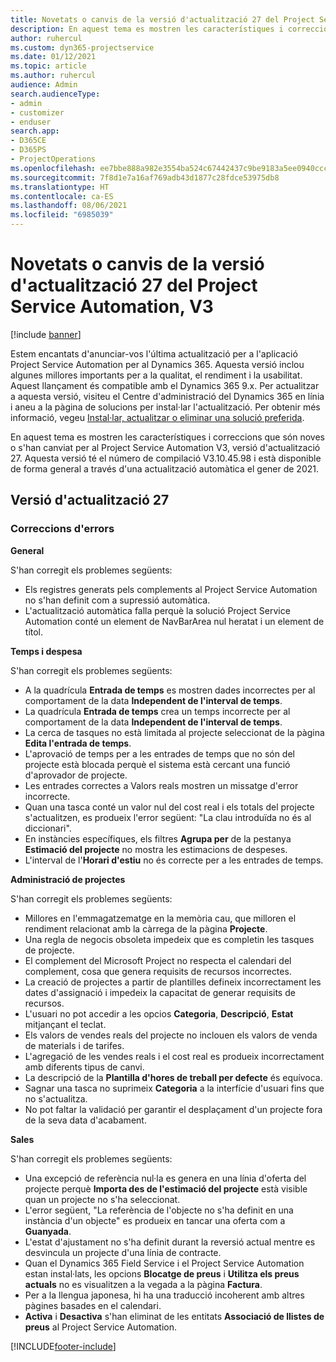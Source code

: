 ```yaml
---
title: Novetats o canvis de la versió d'actualització 27 del Project Service Automation, V3
description: En aquest tema es mostren les característiques i correccions disponibles al Project Service Automation V3, versió d'actualització 27.
author: ruhercul
ms.custom: dyn365-projectservice
ms.date: 01/12/2021
ms.topic: article
ms.author: ruhercul
audience: Admin
search.audienceType:
- admin
- customizer
- enduser
search.app:
- D365CE
- D365PS
- ProjectOperations
ms.openlocfilehash: ee7bbe888a982e3554ba524c67442437c9be9183a5ee0940ccc3261b4a4992e7
ms.sourcegitcommit: 7f8d1e7a16af769adb43d1877c28fdce53975db8
ms.translationtype: HT
ms.contentlocale: ca-ES
ms.lasthandoff: 08/06/2021
ms.locfileid: "6985039"
---
```

# <a name="whats-new-or-changed-in-project-service-automation-update-release-27-v3"></a>Novetats o canvis de la versió d'actualització 27 del Project Service Automation, V3

[!include [banner](../includes/psa-now-project-operations.md)]

Estem encantats d'anunciar-vos l'última actualització per a l'aplicació Project Service Automation per al Dynamics 365. Aquesta versió inclou algunes millores importants per a la qualitat, el rendiment i la usabilitat. Aquest llançament és compatible amb el Dynamics 365 9.x. Per actualitzar a aquesta versió, visiteu el Centre d'administració del Dynamics 365 en línia i aneu a la pàgina de solucions per instal·lar l'actualització. Per obtenir més informació, vegeu [Instal·lar, actualitzar o eliminar una solució preferida](/power-platform/admin/install-remove-preferred-solution).

En aquest tema es mostren les característiques i correccions que són noves o s'han canviat per al Project Service Automation V3, versió d'actualització 27. Aquesta versió té el número de compilació V3.10.45.98 i està disponible de forma general a través d'una actualització automàtica el gener de 2021.

## <a name="update-release-27"></a>Versió d'actualització 27

### <a name="bug-fixes"></a>Correccions d'errors

**General**

S'han corregit els problemes següents:

- Els registres generats pels complements al Project Service Automation no s'han definit com a supressió automàtica.
- L'actualització automàtica falla perquè la solució Project Service Automation conté un element de NavBarArea nul heratat i un element de títol.

**Temps i despesa**

S'han corregit els problemes següents:

- A la quadrícula **Entrada de temps** es mostren dades incorrectes per al comportament de la data **Independent de l'interval de temps**.
- La quadrícula **Entrada de temps** crea un temps incorrecte per al comportament de la data **Independent de l'interval de temps**.
- La cerca de tasques no està limitada al projecte seleccionat de la pàgina **Edita l'entrada de temps**.
- L'aprovació de temps per a les entrades de temps que no són del projecte està blocada perquè el sistema està cercant una funció d'aprovador de projecte.
- Les entrades correctes a Valors reals mostren un missatge d'error incorrecte.
- Quan una tasca conté un valor nul del cost real i els totals del projecte s'actualitzen, es produeix l'error següent: "La clau introduïda no és al diccionari".
- En instàncies específiques, els filtres **Agrupa per** de la pestanya **Estimació del projecte** no mostra les estimacions de despeses.
- L'interval de l'**Horari d'estiu** no és correcte per a les entrades de temps.

**Administració de projectes**

S'han corregit els problemes següents:

- Millores en l'emmagatzematge en la memòria cau, que milloren el rendiment relacionat amb la càrrega de la pàgina **Projecte**.
- Una regla de negocis obsoleta impedeix que es completin les tasques de projecte.
- El complement del Microsoft Project no respecta el calendari del complement, cosa que genera requisits de recursos incorrectes.
- La creació de projectes a partir de plantilles defineix incorrectament les dates d'assignació i impedeix la capacitat de generar requisits de recursos.
- L'usuari no pot accedir a les opcios **Categoria**, **Descripció**, **Estat** mitjançant el teclat.
- Els valors de vendes reals del projecte no inclouen els valors de venda de materials i de tarifes.
- L'agregació de les vendes reals i el cost real es produeix incorrectament amb diferents tipus de canvi.
- La descripció de la **Plantilla d'hores de treball per defecte** és equívoca.
- Sagnar una tasca no suprimeix **Categoria** a la interfície d'usuari fins que no s'actualitza.
- No pot faltar la validació per garantir el desplaçament d'un projecte fora de la seva data d'acabament.

**Sales**

S'han corregit els problemes següents:

- Una excepció de referència nul·la es genera en una línia d'oferta del projecte perquè **Importa des de l'estimació del projecte** està visible quan un projecte no s'ha seleccionat.
- L'error següent, "La referència de l'objecte no s'ha definit en una instància d'un objecte" es produeix en tancar una oferta com a **Guanyada**.
- L'estat d'ajustament no s'ha definit durant la reversió actual mentre es desvincula un projecte d'una línia de contracte.
- Quan el Dynamics 365 Field Service i el Project Service Automation estan instal·lats, les opcions **Blocatge de preus** i **Utilitza els preus actuals** no es visualitzen a la vegada a la pàgina **Factura**.
- Per a la llengua japonesa, hi ha una traducció incoherent amb altres pàgines basades en el calendari.
- **Activa** i **Desactiva** s'han eliminat de les entitats **Associació de llistes de preus** al Project Service Automation.


[!INCLUDE[footer-include](../includes/footer-banner.md)]